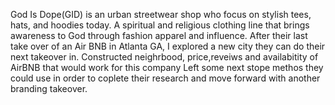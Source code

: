 God Is Dope(GID) is an urban streetwear shop who focus on stylish tees, hats, and hoodies today. 
A spiritual and religious clothing line that brings awareness to God through fashion apparel and influence.
After their last take over of an Air BNB in Atlanta GA, I explored a new city they can do their next takeover in.
Constructed neighrbood, price,reveiws and availabitity of AirBNB that would work for this company
Left some next stope methos they could use in order to coplete their research and move forward with another branding takeover. 
